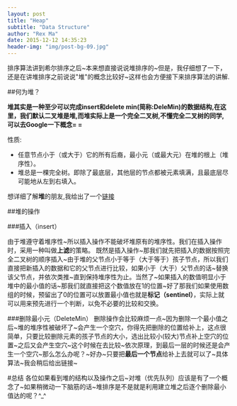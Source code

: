 ```yaml
---
layout: post
title: "Heap"
subtitle: "Data Structure"
author: "Rex Ma"
date: 2015-12-12 14:35:23
header-img: "img/post-bg-09.jpg"
---
```


排序算法讲到希尔排序之后~本来想直接说说堆排序的~但是，我仔细想了一下，还是在讲堆排序之前说说"堆"的概念比较好~这样也会方便接下来排序算法的讲解.

##何为堆？

**堆其实是一种至少可以完成insert和delete min(简称:DeleMin)的数据结构,在这里，我们默认二叉堆是堆,而堆实际上是一个完全二叉树,不懂完全二叉树的同学,可以去Google一下概念= =**

性质:

* 任意节点小于（或大于）它的所有后裔，最小元（或最大元）在堆的根上（堆序性）。
* 堆总是一棵完全树。即除了最底层，其他层的节点都被元素填满，且最底层尽可能地从左到右填入。

想详细了解**堆**的朋友,我给出了一个[链接](https://zh.wikipedia.org/wiki/%E5%A0%86_(%E6%95%B0%E6%8D%AE%E7%BB%93%E6%9E%84))

##堆的操作

###插入（insert）

由于堆遵守着堆序性~所以插入操作不能破坏堆原有的堆序性。我们在插入操作时，采用一种叫做**上滤**的策略。
既然是插入操作~那我们就先把插入的数据按照完全二叉树的顺序插入~由于堆的父节点小于等于（大于等于）孩子节点，所以我们直接把新插入的数据和它的父节点进行比较，如果小于（大于）父节点的话~替换该父节点，并依次类推~直到保持堆序性为止。当然了~如果插入的数值明显小于堆中的最小值的话~那我们就直接把这个数值放在1的位置~好了那我们如果使用数组的时候，预留出了0的位置可以放置最小值也就是**标记（sentinel）**，实际上就可以用来预先进行一个判断，以免不必要的比较和交换。

###删除最小元（DeleteMin）
删除操作会比较麻烦一点~因为删除一个最小值之后~堆的堆序性被破坏了~会产生一个空穴，你得先把删除的位置给补上，这点很简单，只要比较删除元素的孩子节点的大小，选出比较小(较大)节点补上空穴的位置~之后又会产生空穴~这个时候在去比较~依次原理，到最后一层的时候还是会产生一个空穴~那么怎么办呢？~好办~只要把**最后一个节点**给补上去就可以了~具体算法~我会稍后给出链接~

#总结
各位如果看到堆的结构以及操作之后~对堆（优先队列）应该是有了一个概念了~如果稍微动一下脑筋的话~堆排序是不是就是利用建立堆之后逐个删除最小值达的呢？^_^
